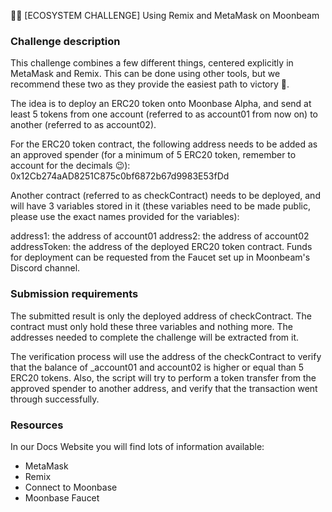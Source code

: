 🧑‍💻 [ECOSYSTEM CHALLENGE] Using Remix and MetaMask on Moonbeam

### Challenge description
This challenge combines a few different things, centered explicitly in MetaMask and Remix. This can be done using other tools, but we recommend these two as they provide the easiest path to victory :crown:.

The idea is to deploy an ERC20 token onto Moonbase Alpha, and send at least 5 tokens from one account (referred to as account01 from now on) to another (referred to as account02).

For the ERC20 token contract, the following address needs to be added as an approved spender (for a minimum of 5 ERC20 token, remember to account for the decimals :wink:): 0x12Cb274aAD8251C875c0bf6872b67d9983E53fDd

Another contract (referred to as checkContract) needs to be deployed, and will have 3 variables stored in it (these variables need to be made public, please use the exact names provided for the variables):

address1: the address of account01
address2: the address of account02
addressToken: the address of the deployed ERC20 token contract.
Funds for deployment can be requested from the Faucet set up in Moonbeam's Discord channel.

### Submission requirements
The submitted result is only the deployed address of checkContract. The contract must only hold these three variables and nothing more. The addresses needed to complete the challenge will be extracted from it.

The verification process will use the address of the checkContract to verify that the balance of _account01 and account02 is higher or equal than 5 ERC20 tokens. Also, the script will try to perform a token transfer from the approved spender to another address, and verify that the transaction went through successfully.

### Resources
In our Docs Website you will find lots of information available:

- MetaMask
- Remix
- Connect to Moonbase
- Moonbase Faucet
